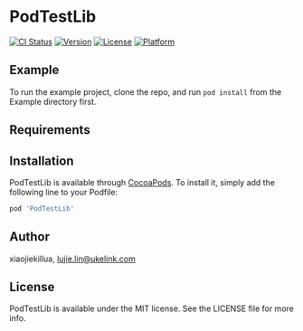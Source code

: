 # PodTestLib

[![CI Status](https://img.shields.io/travis/xiaojiekillua/PodTestLib.svg?style=flat)](https://travis-ci.org/xiaojiekillua/PodTestLib)
[![Version](https://img.shields.io/cocoapods/v/PodTestLib.svg?style=flat)](https://cocoapods.org/pods/PodTestLib)
[![License](https://img.shields.io/cocoapods/l/PodTestLib.svg?style=flat)](https://cocoapods.org/pods/PodTestLib)
[![Platform](https://img.shields.io/cocoapods/p/PodTestLib.svg?style=flat)](https://cocoapods.org/pods/PodTestLib)

## Example

To run the example project, clone the repo, and run `pod install` from the Example directory first.

## Requirements

## Installation

PodTestLib is available through [CocoaPods](https://cocoapods.org). To install
it, simply add the following line to your Podfile:

```ruby
pod 'PodTestLib'
```

## Author

xiaojiekillua, lujie.lin@ukelink.com

## License

PodTestLib is available under the MIT license. See the LICENSE file for more info.
